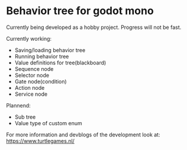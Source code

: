 # Behavior tree for godot mono
 
Currently being developed as a hobby project. Progress will not be fast.

Currently working:
- Saving/loading behavior tree
- Running behavior tree
- Value definitions for tree(blackboard)
- Sequence node
- Selector node
- Gate node(condition)
- Action node
- Service node

Plannend:
- Sub tree
- Value type of custom enum

For more information and devblogs of the development look at: https://www.turtlegames.nl/
